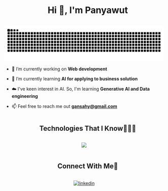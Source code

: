 <!--h1 without bottom border-->
<div id="user-content-toc">
  <ul align="center">
    <summary><h1 style="display: inline-block">Hi 👋, I'm Panyawut</h1></summary>
  </ul>
</div>


<!--- snake -->
<div align="center">
  <img  src="https://raw.githubusercontent.com/wutpppppppppppppppppp/wutpppppppppppppppppp/output/github-contribution-grid-snake.svg"
       alt="snake" /></a>
</div>

<!--Intro start-->
- 🔭 I’m currently working on **Web development**

- 🌱 I’m currently learning **AI for applying to business solution**

- ☁️ I've keen interest in AI. So, I'm learning **Generative AI and Data engineering**

- 📫 Feel free to reach me out **gansahy@gmail.com**

<!--h1 without bottom border-->
<div id="user-content-toc">
  <ul align="center">
    <summary><h2 style="display: inline-block">Technologies That I Know👨🏻‍💻</h2></summary>
  </ul>
</div>
<!--tech stack icons-->
<p align="center">
  <a href="https://skillicons.dev">
    <img src="https://skillicons.dev/icons?i=py,ts,js,c,express,go,mongodb,postgres,nextjs,nodejs,sklearn,sentry,tailwind,tensorflow,threejs,git,docker,postman&perline=9" />
  </a>
</p>


<!-- Connect with me -->
<!--h2 without bottom border-->
<div id="user-content-toc">
  <ul align="center">
    <summary><h2 style="display: inline-block">Connect With Me🤝</h2></summary>
  </ul>
</div>

<!--icons and links-->
<p align="center">
<a href="www.linkedin.com/in/panyawut" target="blank"><img align="center" src="https://user-images.githubusercontent.com/88904952/234979284-68c11d7f-1acc-4f0c-ac78-044e1037d7b0.png" alt="linkedin" height="50" width="50" /></a>
  
</p>
